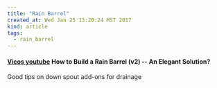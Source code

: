 ```yaml
---
title: "Rain Barrel"
created_at: Wed Jan 25 13:20:24 MST 2017
kind: article
tags:
  - rain_barrel
---
```


<h4>
  <a href="https://www.youtube.com/watch?v=DM17UXhptpo" target="_blank">Vicos youtube</a>
  How to Build a Rain Barrel (v2) -- An Elegant Solution?
</h4>

Good tips on down spout add-ons for drainage

<!--
html boilerplate
<a href="" target="_blank"></a>
<a name=""></a>
<img src="" width="400px">
<ul>
  <li></li>
m/ul>
<pre>
</pre>
<pre><code>
</code></pre>
<math xmlns='http://www.w3.org/1998/Math/MathML' display='block'>
</math>
-->
